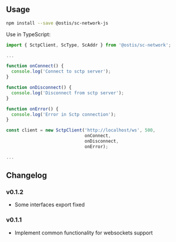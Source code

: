 ## Usage
```sh
npm install --save @ostis/sc-network-js
```

Use in TypeScript:
```TypeScript
import { SctpClient, ScType, ScAddr } from '@ostis/sc-network';

...

function onConnect() {
  console.log('Connect to sctp server');
}

function onDisconnect() {
  console.log('Disconnect from sctp server');
}

function onError() {
  console.log('Error in Sctp connection');
}

const client = new SctpClient('http://localhost/ws', 500,
                              onConnect,
                              onDisconnect,
                              onError);

...

```


## Changelog

### v0.1.2
- Some interfaces export fixed

### v0.1.1
- Implement common functionality for websockets support